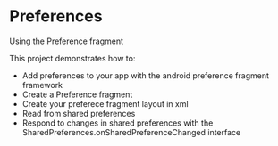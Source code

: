 # Preferences
Using the Preference fragment

This project demonstrates how to:
- Add preferences to your app with the android preference fragment framework
- Create a Preference fragment
- Create your preferece fragment layout in xml
- Read from shared preferences
- Respond to changes in shared preferences with the SharedPreferences.onSharedPreferenceChanged interface
